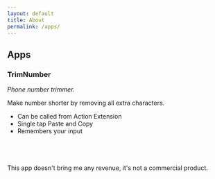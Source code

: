 ```yaml
---
layout: default
title: About
permalink: /apps/
---
```


## Apps

### TrimNumber
*Phone number trimmer.*

Make number shorter by removing all extra characters.

* Can be called from Action Extension
* Single tap Paste and Copy
* Remembers your input

<a href="https://itunes.apple.com/gb/app/trimnumber/id891432865?mt=8" style="display:inline-block;overflow:hidden;background:url(http://linkmaker.itunes.apple.com/images/badges/en-us/badge_appstore-lrg.svg) no-repeat;width:165px;height:40px;"></a>

This app doesn't bring me any revenue, it's not a commercial product.